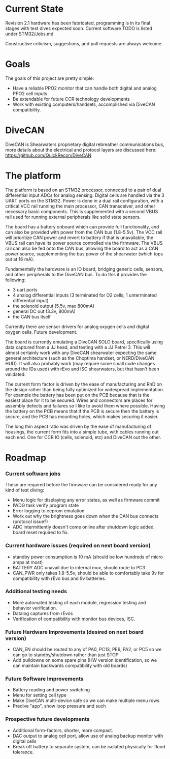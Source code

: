 # Current State
Revision 2.1 hardware has been fabricated, programming is in its final stages with test dives expected soon.
Current software TODO is listed under STM32/Jobs.md

Constructive criticism, suggestions, and pull requests are always welcome.

# Goals
The goals of this project are pretty simple:
- Have a reliable PPO2 monitor that can handle both digital and analog PPO2 cell inputs
- Be extendable for future CCR technology developments
- Work with existing computers/handsets, accomplished via DiveCAN compatibility.

# DiveCAN
DiveCAN is Shearwaters proprietary digital rebreather communications bus, more details about the electrical and protocol layers are discussed here: https://github.com/QuickRecon/DiveCAN


# The platform
The platform is based on an STM32 processor, connected to a pair of dual differential input ADCs for analog sensing. Digital cells are handled via the 3 UART ports on the STM32.
Power is done in a dual rail configuration, with a critical VCC rail running the main processor, CAN transceiver, and other necessary basic components. This is supplemented with a second VBUS rail used for running external peripherals like solid state sensors.

The board has a battery onboard which can provide full functionality, and can also be provided with power from the CAN bus (1.8-5.5v). The VCC rail will prioritize CAN power and revert to battery if that is unavailable, the VBUS rail can have its power source controlled via the firmware. The VBUS rail can also be fed onto the CAN bus, allowing the board to act as a CAN power source, supplementing the bus power of the shearwater (which tops out at 16 mA).

Fundamentally the hardware is an IO board, bridging generic cells, sensors, and other peripherals to the DiveCAN bus. To do this it provides the following:
- 3 uart ports
- 4 analog differential inputs (3 terminated for O2 cells, 1 unterminated differential input)
- the solenoid output (5.5v, max 800mA)
- general DC out (3.3v, 800mA)
- the CAN bus itself

Currently there are sensor drivers for analog oxygen cells and digital oxygen cells. Future development.

The board is currently emulating a DiveCAN SOLO board, specifically using data captured from a JJ head, and testing with a JJ Petrel 3. This will almost certainly work with any DiveCAN shearwater expecting the same general architecture (such as the Choptima handset, or NERD/DiveCAN HUD). It will also probably work (may require some small code changes around the IDs used) with rEvo and ISC shearwaters, but that hasn't been validated.

The current form factor is driven by the ease of manufacturing and RnD on the design rather than being fully optimized for widespread implementation. For example the battery has been put on the PCB because that is the easiest place for it to be secured. Wires and connectors are places for assembly defects and failures so I like to avoid them where possible. Having the battery on the PCB means that if the PCB is secure then the battery is secure, and the PCB has mounting holes, which makes securing it easier.

The long thin aspect ratio was driven by the ease of manufacturing of housings, the current form fits into a simple tube, with cables running out each end. One for CCR IO (cells, solenoid, etc) and DiveCAN out the other.

# Roadmap
### Current software jobs
These are required before the firmware can be considered ready for any kind of test diving:
- Menu logic for displaying any error states, as well as firmware commit
- IWDG task verify program state
- Error logging to eeprom emulation
- Work out why the brightness goes down when the CAN bus connects (protocol issue?)
- ADC intermittently doesn't come online after shutdown logic added, board reset required to fix.

### Current hardware issues (required on next board version)
- standby power consumption is 10 mA (should be low hundreds of micro amps at most)
- BATTERY ADC unavail due to internal mux, should route to PC3
- CAN_PWR only takes 1.8-5.5v, should be able to comfortably take 9v for compatibility with rEvo bus and 9v batteries.

### Additional testing needs
- More automated testing of each module, regression testing and behavior verification.
- Datalog captures from rEvos
- Verification of compatibility with monitor bus devices, ISC.

### Future Hardware Improvements (desired on next board version)
- CAN_EN should be routed to any of PA0, PC13, PE6, PA2, or PC5 so we can go to standby/shutdown rather than just STOP
- Add pulldowns on some spare pins (HW version identification, so we can maintain backwards compatibility with old boards)

### Future Software Improvements
- Battery reading and power switching 
- Menu for setting cell type
- Make DiveCAN multi-device safe so we can make multiple menu rows
- Predive "app", show loop pressure and such


### Prospective future developments
- Additional form-factors, shorter, more compact.
- DAC output to analog cell port, allow use of analog backup monitor with digital cells
- Break off battery to separate system, can be isolated physically for flood tolerance.